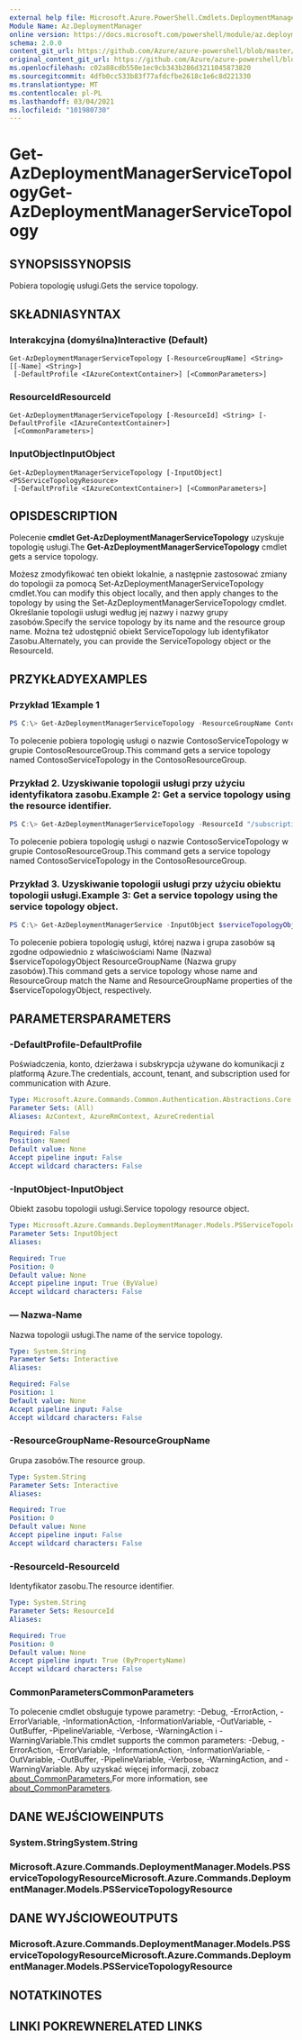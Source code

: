 ```yaml
---
external help file: Microsoft.Azure.PowerShell.Cmdlets.DeploymentManager.dll-Help.xml
Module Name: Az.DeploymentManager
online version: https://docs.microsoft.com/powershell/module/az.deploymentmanager/get-azdeploymentmanagerservicetopology
schema: 2.0.0
content_git_url: https://github.com/Azure/azure-powershell/blob/master/src/DeploymentManager/DeploymentManager/help/Get-AzDeploymentManagerServiceTopology.md
original_content_git_url: https://github.com/Azure/azure-powershell/blob/master/src/DeploymentManager/DeploymentManager/help/Get-AzDeploymentManagerServiceTopology.md
ms.openlocfilehash: c02a88cdb550e1ec9cb343b286d3211045873820
ms.sourcegitcommit: 4dfb0cc533b83f77afdcfbe2618c1e6c8d221330
ms.translationtype: MT
ms.contentlocale: pl-PL
ms.lasthandoff: 03/04/2021
ms.locfileid: "101980730"
---
```

# <span data-ttu-id="73f00-101">Get-AzDeploymentManagerServiceTopology</span><span class="sxs-lookup"><span data-stu-id="73f00-101">Get-AzDeploymentManagerServiceTopology</span></span>

## <span data-ttu-id="73f00-102">SYNOPSIS</span><span class="sxs-lookup"><span data-stu-id="73f00-102">SYNOPSIS</span></span>
<span data-ttu-id="73f00-103">Pobiera topologię usługi.</span><span class="sxs-lookup"><span data-stu-id="73f00-103">Gets the service topology.</span></span>

## <span data-ttu-id="73f00-104">SKŁADNIA</span><span class="sxs-lookup"><span data-stu-id="73f00-104">SYNTAX</span></span>

### <span data-ttu-id="73f00-105">Interakcyjna (domyślna)</span><span class="sxs-lookup"><span data-stu-id="73f00-105">Interactive (Default)</span></span>
```
Get-AzDeploymentManagerServiceTopology [-ResourceGroupName] <String> [[-Name] <String>]
 [-DefaultProfile <IAzureContextContainer>] [<CommonParameters>]
```

### <span data-ttu-id="73f00-106">ResourceId</span><span class="sxs-lookup"><span data-stu-id="73f00-106">ResourceId</span></span>
```
Get-AzDeploymentManagerServiceTopology [-ResourceId] <String> [-DefaultProfile <IAzureContextContainer>]
 [<CommonParameters>]
```

### <span data-ttu-id="73f00-107">InputObject</span><span class="sxs-lookup"><span data-stu-id="73f00-107">InputObject</span></span>
```
Get-AzDeploymentManagerServiceTopology [-InputObject] <PSServiceTopologyResource>
 [-DefaultProfile <IAzureContextContainer>] [<CommonParameters>]
```

## <span data-ttu-id="73f00-108">OPIS</span><span class="sxs-lookup"><span data-stu-id="73f00-108">DESCRIPTION</span></span>
<span data-ttu-id="73f00-109">Polecenie **cmdlet Get-AzDeploymentManagerServiceTopology** uzyskuje topologię usługi.</span><span class="sxs-lookup"><span data-stu-id="73f00-109">The **Get-AzDeploymentManagerServiceTopology** cmdlet gets a service topology.</span></span>

<span data-ttu-id="73f00-110">Możesz zmodyfikować ten obiekt lokalnie, a następnie zastosować zmiany do topologii za pomocą Set-AzDeploymentManagerServiceTopology cmdlet.</span><span class="sxs-lookup"><span data-stu-id="73f00-110">You can modify this object locally, and then apply changes to the topology by using the Set-AzDeploymentManagerServiceTopology cmdlet.</span></span>
<span data-ttu-id="73f00-111">Określanie topologii usługi według jej nazwy i nazwy grupy zasobów.</span><span class="sxs-lookup"><span data-stu-id="73f00-111">Specify the service topology by its name and the resource group name.</span></span> <span data-ttu-id="73f00-112">Można też udostępnić obiekt ServiceTopology lub identyfikator Zasobu.</span><span class="sxs-lookup"><span data-stu-id="73f00-112">Alternately, you can provide the ServiceTopology object or the ResourceId.</span></span>

## <span data-ttu-id="73f00-113">PRZYKŁADY</span><span class="sxs-lookup"><span data-stu-id="73f00-113">EXAMPLES</span></span>

### <span data-ttu-id="73f00-114">Przykład 1</span><span class="sxs-lookup"><span data-stu-id="73f00-114">Example 1</span></span>
```powershell
PS C:\> Get-AzDeploymentManagerServiceTopology -ResourceGroupName ContosoResourceGroup -Name ContosoServiceTopology
```

<span data-ttu-id="73f00-115">To polecenie pobiera topologię usługi o nazwie ContosoServiceTopology w grupie ContosoResourceGroup.</span><span class="sxs-lookup"><span data-stu-id="73f00-115">This command gets a service topology named ContosoServiceTopology in the ContosoResourceGroup.</span></span>

### <span data-ttu-id="73f00-116">Przykład 2. Uzyskiwanie topologii usługi przy użyciu identyfikatora zasobu.</span><span class="sxs-lookup"><span data-stu-id="73f00-116">Example 2: Get a service topology using the resource identifier.</span></span>
```powershell
PS C:\> Get-AzDeploymentManagerServiceTopology -ResourceId "/subscriptions/subscriptionId/resourcegroups/ContosoResourceGroup/providers/Microsoft.DeploymentManager/serviceTopologies/ContosoServiceTopology"
```

<span data-ttu-id="73f00-117">To polecenie pobiera topologię usługi o nazwie ContosoServiceTopology w grupie ContosoResourceGroup.</span><span class="sxs-lookup"><span data-stu-id="73f00-117">This command gets a service topology named ContosoServiceTopology in the ContosoResourceGroup.</span></span>

### <span data-ttu-id="73f00-118">Przykład 3. Uzyskiwanie topologii usługi przy użyciu obiektu topologii usługi.</span><span class="sxs-lookup"><span data-stu-id="73f00-118">Example 3: Get a service topology using the service topology object.</span></span>
```powershell
PS C:\> Get-AzDeploymentManagerService -InputObject $serviceTopologyObject
```

<span data-ttu-id="73f00-119">To polecenie pobiera topologię usługi, której nazwa i grupa zasobów są zgodne odpowiednio z właściwościami Name (Nazwa) $serviceTopologyObject ResourceGroupName (Nazwa grupy zasobów).</span><span class="sxs-lookup"><span data-stu-id="73f00-119">This command gets a service topology whose name and ResourceGroup match the Name and ResourceGroupName properties of the $serviceTopologyObject, respectively.</span></span>

## <span data-ttu-id="73f00-120">PARAMETERS</span><span class="sxs-lookup"><span data-stu-id="73f00-120">PARAMETERS</span></span>

### <span data-ttu-id="73f00-121">-DefaultProfile</span><span class="sxs-lookup"><span data-stu-id="73f00-121">-DefaultProfile</span></span>
<span data-ttu-id="73f00-122">Poświadczenia, konto, dzierżawa i subskrypcja używane do komunikacji z platformą Azure.</span><span class="sxs-lookup"><span data-stu-id="73f00-122">The credentials, account, tenant, and subscription used for communication with Azure.</span></span>

```yaml
Type: Microsoft.Azure.Commands.Common.Authentication.Abstractions.Core.IAzureContextContainer
Parameter Sets: (All)
Aliases: AzContext, AzureRmContext, AzureCredential

Required: False
Position: Named
Default value: None
Accept pipeline input: False
Accept wildcard characters: False
```

### <span data-ttu-id="73f00-123">-InputObject</span><span class="sxs-lookup"><span data-stu-id="73f00-123">-InputObject</span></span>
<span data-ttu-id="73f00-124">Obiekt zasobu topologii usługi.</span><span class="sxs-lookup"><span data-stu-id="73f00-124">Service topology resource object.</span></span>

```yaml
Type: Microsoft.Azure.Commands.DeploymentManager.Models.PSServiceTopologyResource
Parameter Sets: InputObject
Aliases:

Required: True
Position: 0
Default value: None
Accept pipeline input: True (ByValue)
Accept wildcard characters: False
```

### <span data-ttu-id="73f00-125">— Nazwa</span><span class="sxs-lookup"><span data-stu-id="73f00-125">-Name</span></span>
<span data-ttu-id="73f00-126">Nazwa topologii usługi.</span><span class="sxs-lookup"><span data-stu-id="73f00-126">The name of the service topology.</span></span>

```yaml
Type: System.String
Parameter Sets: Interactive
Aliases:

Required: False
Position: 1
Default value: None
Accept pipeline input: False
Accept wildcard characters: False
```

### <span data-ttu-id="73f00-127">-ResourceGroupName</span><span class="sxs-lookup"><span data-stu-id="73f00-127">-ResourceGroupName</span></span>
<span data-ttu-id="73f00-128">Grupa zasobów.</span><span class="sxs-lookup"><span data-stu-id="73f00-128">The resource group.</span></span>

```yaml
Type: System.String
Parameter Sets: Interactive
Aliases:

Required: True
Position: 0
Default value: None
Accept pipeline input: False
Accept wildcard characters: False
```

### <span data-ttu-id="73f00-129">-ResourceId</span><span class="sxs-lookup"><span data-stu-id="73f00-129">-ResourceId</span></span>
<span data-ttu-id="73f00-130">Identyfikator zasobu.</span><span class="sxs-lookup"><span data-stu-id="73f00-130">The resource identifier.</span></span>

```yaml
Type: System.String
Parameter Sets: ResourceId
Aliases:

Required: True
Position: 0
Default value: None
Accept pipeline input: True (ByPropertyName)
Accept wildcard characters: False
```

### <span data-ttu-id="73f00-131">CommonParameters</span><span class="sxs-lookup"><span data-stu-id="73f00-131">CommonParameters</span></span>
<span data-ttu-id="73f00-132">To polecenie cmdlet obsługuje typowe parametry: -Debug, -ErrorAction, -ErrorVariable, -InformationAction, -InformationVariable, -OutVariable, -OutBuffer, -PipelineVariable, -Verbose, -WarningAction i -WarningVariable.</span><span class="sxs-lookup"><span data-stu-id="73f00-132">This cmdlet supports the common parameters: -Debug, -ErrorAction, -ErrorVariable, -InformationAction, -InformationVariable, -OutVariable, -OutBuffer, -PipelineVariable, -Verbose, -WarningAction, and -WarningVariable.</span></span> <span data-ttu-id="73f00-133">Aby uzyskać więcej informacji, zobacz [about_CommonParameters.](http://go.microsoft.com/fwlink/?LinkID=113216)</span><span class="sxs-lookup"><span data-stu-id="73f00-133">For more information, see [about_CommonParameters](http://go.microsoft.com/fwlink/?LinkID=113216).</span></span>

## <span data-ttu-id="73f00-134">DANE WEJŚCIOWE</span><span class="sxs-lookup"><span data-stu-id="73f00-134">INPUTS</span></span>

### <span data-ttu-id="73f00-135">System.String</span><span class="sxs-lookup"><span data-stu-id="73f00-135">System.String</span></span>

### <span data-ttu-id="73f00-136">Microsoft.Azure.Commands.DeploymentManager.Models.PSServiceTopologyResource</span><span class="sxs-lookup"><span data-stu-id="73f00-136">Microsoft.Azure.Commands.DeploymentManager.Models.PSServiceTopologyResource</span></span>

## <span data-ttu-id="73f00-137">DANE WYJŚCIOWE</span><span class="sxs-lookup"><span data-stu-id="73f00-137">OUTPUTS</span></span>

### <span data-ttu-id="73f00-138">Microsoft.Azure.Commands.DeploymentManager.Models.PSServiceTopologyResource</span><span class="sxs-lookup"><span data-stu-id="73f00-138">Microsoft.Azure.Commands.DeploymentManager.Models.PSServiceTopologyResource</span></span>

## <span data-ttu-id="73f00-139">NOTATKI</span><span class="sxs-lookup"><span data-stu-id="73f00-139">NOTES</span></span>

## <span data-ttu-id="73f00-140">LINKI POKREWNE</span><span class="sxs-lookup"><span data-stu-id="73f00-140">RELATED LINKS</span></span>
